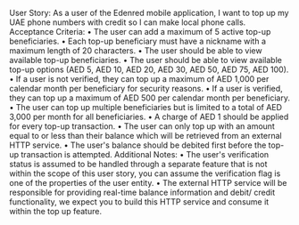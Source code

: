 User Story:
As a user of the Edenred mobile application, I want to top up my UAE phone numbers with
credit so I can make local phone calls.
Acceptance Criteria:
• The user can add a maximum of 5 active top-up beneficiaries.
• Each top-up beneficiary must have a nickname with a maximum length of 20
characters.
• The user should be able to view available top-up beneficiaries.
• The user should be able to view available top-up options (AED 5, AED 10, AED 20, AED 30,
AED 50, AED 75, AED 100).
• If a user is not verified, they can top up a maximum of AED 1,000 per calendar month per
beneficiary for security reasons.
• If a user is verified, they can top up a maximum of AED 500 per calendar month per
beneficiary.
• The user can top up multiple beneficiaries but is limited to a total of AED 3,000 per month
for all beneficiaries.
• A charge of AED 1 should be applied for every top-up transaction.
• The user can only top up with an amount equal to or less than their balance which will be
retrieved from an external HTTP service.
• The user's balance should be debited first before the top-up transaction is attempted.
Additional Notes:
• The user's verification status is assumed to be handled through a separate feature that is
not within the scope of this user story, you can assume the verification flag is one of the
properties of the user entity.
• The external HTTP service will be responsible for providing real-time balance information
and debit/ credit functionality, we expect you to build this HTTP service and consume it
within the top up feature.
